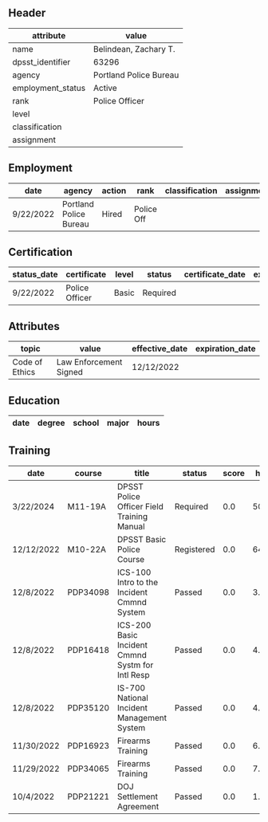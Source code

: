 ## Header
| attribute | value |
| --------- | ----- |
| name | Belindean, Zachary T. |
| dpsst_identifier | 63296 |
| agency | Portland Police Bureau |
| employment_status | Active |
| rank | Police Officer |
| level |  |
| classification |  |
| assignment |  |
## Employment
| date | agency | action | rank | classification | assignment |
| ---- | ------ | ------ | ---- | -------------- | ---------- |
| 9/22/2022 | Portland Police Bureau | Hired | Police Off |  |  |
## Certification
| status_date | certificate | level | status | certificate_date | expiration_date | probation_date |
| ----------- | ----------- | ----- | ------ | ---------------- | --------------- | -------------- |
| 9/22/2022 | Police Officer | Basic | Required |  |  | 3/22/2024 |
## Attributes
| topic | value | effective_date | expiration_date |
| ----- | ----- | -------------- | --------------- |
| Code of Ethics | Law Enforcement Signed | 12/12/2022 |  |
## Education
| date | degree | school | major | hours |
| ---- | ------ | ------ | ----- | ----- |
## Training
| date | course | title | status | score | hours |
| ---- | ------ | ----- | ------ | ----- | ----- |
| 3/22/2024 | M11-19A | DPSST Police Officer Field Training Manual | Required | 0.0 | 50.00 |
| 12/12/2022 | M10-22A | DPSST Basic Police Course | Registered | 0.0 | 640.00 |
| 12/8/2022 | PDP34098 | ICS-100 Intro to the Incident Cmmnd System | Passed | 0.0 | 3.00 |
| 12/8/2022 | PDP16418 | ICS-200 Basic Incident Cmmnd Systm for Intl Resp | Passed | 0.0 | 4.00 |
| 12/8/2022 | PDP35120 | IS-700 National Incident Management System | Passed | 0.0 | 4.00 |
| 11/30/2022 | PDP16923 | Firearms Training | Passed | 0.0 | 6.00 |
| 11/29/2022 | PDP34065 | Firearms Training | Passed | 0.0 | 7.00 |
| 10/4/2022 | PDP21221 | DOJ Settlement Agreement | Passed | 0.0 | 1.00 |
